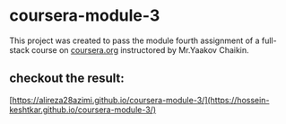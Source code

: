 # coursera-module-3

This project was created to pass the module fourth assignment of a full-stack course on [coursera.org](https://www.coursera.org) instructored by Mr.Yaakov Chaikin.

## checkout the result:
[https://alireza28azimi.github.io/coursera-module-3/](https://hossein-keshtkar.github.io/coursera-module-3/)

